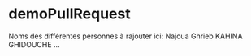 # demoPullRequest
Noms des différentes personnes à rajouter ici:
Najoua Ghrieb
KAHINA GHIDOUCHE
...
